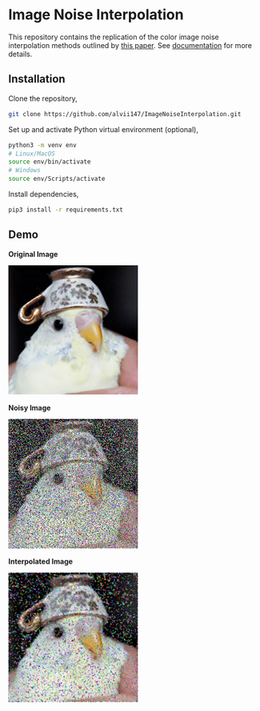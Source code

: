 # Image Noise Interpolation

This repository contains the replication of the color image noise interpolation methods outlined by [this paper](https://ieeexplore.ieee.org/document/4145338). See [documentation](https://alvii147.github.io/ImageNoiseInterpolation/build/html/index.html) for more details.

## Installation

Clone the repository,

```bash
git clone https://github.com/alvii147/ImageNoiseInterpolation.git
```

Set up and activate Python virtual environment (optional),

```bash
python3 -m venv env
# Linux/MacOS
source env/bin/activate
# Windows
source env/Scripts/activate
```

Install dependencies,

```bash
pip3 install -r requirements.txt
```

## Demo

**Original Image**

![Original](img/birb.png)

**Noisy Image**

![Noisy](img/birb_noisy.png)

**Interpolated Image**

![Interpolated](img/birb_interpolated.png)